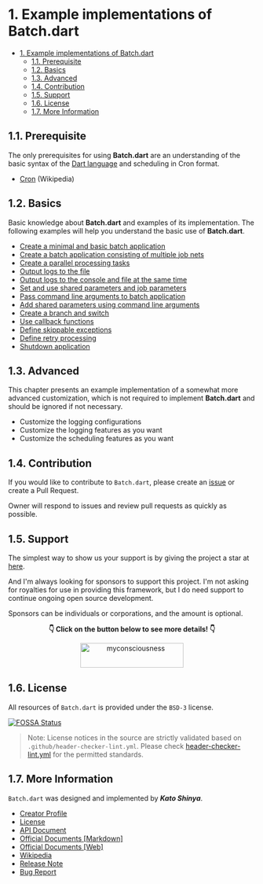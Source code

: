 # 1. Example implementations of Batch.dart

<!-- TOC -->

- [1. Example implementations of Batch.dart](#1-example-implementations-of-batchdart)
  - [1.1. Prerequisite](#11-prerequisite)
  - [1.2. Basics](#12-basics)
  - [1.3. Advanced](#13-advanced)
  - [1.4. Contribution](#14-contribution)
  - [1.5. Support](#15-support)
  - [1.6. License](#16-license)
  - [1.7. More Information](#17-more-information)

<!-- /TOC -->

## 1.1. Prerequisite

The only prerequisites for using **Batch.dart** are an understanding of the basic syntax of the [Dart language](https://dart.dev/) and scheduling in Cron format.

- [Cron](https://en.wikipedia.org/wiki/Cron) (Wikipedia)

## 1.2. Basics

Basic knowledge about **Batch.dart** and examples of its implementation. The following examples will help you understand the basic use of **Batch.dart**.

- [Create a minimal and basic batch application](https://github.com/batch-dart/examples/blob/main/examples/bin/01_basics/01_example.dart)
- [Create a batch application consisting of multiple job nets](https://github.com/batch-dart/examples/blob/main/examples/bin/01_basics/02_example.dart)
- [Create a parallel processing tasks](https://github.com/batch-dart/examples/blob/main/examples/bin/01_basics/03_example.dart)
- [Output logs to the file](https://github.com/batch-dart/examples/blob/main/examples/bin/01_basics/04_example.dart)
- [Output logs to the console and file at the same time](https://github.com/batch-dart/examples/blob/main/examples/bin/01_basics/05_example.dart)
- [Set and use shared parameters and job parameters](https://github.com/batch-dart/examples/blob/main/examples/bin/01_basics/06_example.dart)
- [Pass command line arguments to batch application](https://github.com/batch-dart/examples/blob/main/examples/bin/01_basics/07_example.dart)
- [Add shared parameters using command line arguments](https://github.com/batch-dart/examples/blob/main/examples/bin/01_basics/08_example.dart)
- [Create a branch and switch](https://github.com/batch-dart/examples/blob/main/examples/bin/01_basics/09_example.dart)
- [Use callback functions](https://github.com/batch-dart/examples/blob/main/examples/bin/01_basics/10_example.dart)
- [Define skippable exceptions](https://github.com/batch-dart/examples/blob/main/examples/bin/01_basics/11_example.dart)
- [Define retry processing](https://github.com/batch-dart/examples/blob/main/examples/bin/01_basics/12_example.dart)
- [Shutdown application](https://github.com/batch-dart/examples/blob/main/examples/bin/01_basics/13_example.dart)

## 1.3. Advanced

This chapter presents an example implementation of a somewhat more advanced customization, which is not required to implement **Batch.dart** and should be ignored if not necessary.

- Customize the logging configurations
- Customize the logging features as you want
- Customize the scheduling features as you want

## 1.4. Contribution

If you would like to contribute to `Batch.dart`, please create an [issue](https://github.com/batch-dart/batch.dart/issues) or create a Pull Request.

Owner will respond to issues and review pull requests as quickly as possible.

## 1.5. Support

The simplest way to show us your support is by giving the project a star at [here](https://github.com/batch-dart/batch.dart).

And I'm always looking for sponsors to support this project. I'm not asking for royalties for use in providing this framework, but I do need support to continue ongoing open source development.

Sponsors can be individuals or corporations, and the amount is optional.

<div align="center">
  <p>
    <b>👇 Click on the button below to see more details! 👇</b>
  </p>

  <p>
    <a href="https://github.com/sponsors/myconsciousness">
      <img src="https://cdn.ko-fi.com/cdn/kofi3.png?v=3" height="50" width="210" alt="myconsciousness" />
    </a>
  </p>
</div>

## 1.6. License

All resources of `Batch.dart` is provided under the `BSD-3` license.

[![FOSSA Status](https://app.fossa.com/api/projects/git%2Bgithub.com%2Fbatch-dart%2Fbatch.dart.svg?type=large)](https://app.fossa.com/projects/git%2Bgithub.com%2Fbatch-dart%2Fbatch.dart?ref=badge_large)

> Note:
> License notices in the source are strictly validated based on `.github/header-checker-lint.yml`. Please check [header-checker-lint.yml](https://github.com/batch-dart/batch.dart/tree/main/.github/header-checker-lint.yml) for the permitted standards.

## 1.7. More Information

`Batch.dart` was designed and implemented by **_Kato Shinya_**.

- [Creator Profile](https://github.com/myConsciousness)
- [License](https://github.com/batch-dart/batch.dart/blob/main/LICENSE)
- [API Document](https://pub.dev/documentation/batch/latest/batch/batch-library.html)
- [Official Documents [Markdown]](https://github.com/batch-dart/documents/blob/main/README.md)
- [Official Documents [Web]](https://batch-dart.github.io/documents)
- [Wikipedia](https://ja.wikipedia.org/wiki/Batch.dart)
- [Release Note](https://github.com/batch-dart/batch.dart/releases)
- [Bug Report](https://github.com/batch-dart/batch.dart/issues)
